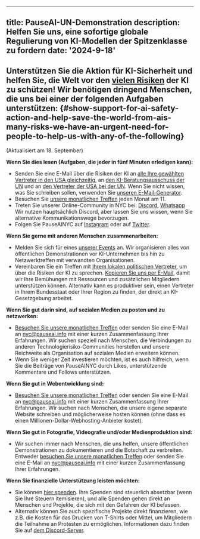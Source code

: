 

---
title: PauseAI-UN-Demonstration
description: Helfen Sie uns, eine sofortige globale Regulierung von KI-Modellen der Spitzenklasse zu fordern
date: '2024-9-18'
---
## Unterstützen Sie die Aktion für KI-Sicherheit und helfen Sie, die Welt vor den [vielen Risiken](https://airisk.mit.edu/) der KI zu schützen! Wir benötigen dringend Menschen, die uns bei einer der folgenden Aufgaben unterstützen: {#show-support-for-ai-safety-action-and-help-save-the-world-from-ais-many-risks-we-have-an-urgent-need-for-people-to-help-us-with-any-of-the-following}

(Aktualisiert am 18. September)

**Wenn Sie dies lesen (Aufgaben, die jeder in fünf Minuten erledigen kann):**
- Senden Sie eine E-Mail über die Risiken der KI an [alle Ihre gewählten Vertreter in den USA gleichzeitig](https://democracy.io/), an [den KI-Beratungsausschuss der UN](mailto:aiadvisorybody@un.org) und an [den Vertreter der USA bei der UN](https://usun.usmission.gov/mission/contact-us/). Wenn Sie nicht wissen, was Sie schreiben sollen, verwenden Sie [unseren E-Mail-Generator](https://pauseai.info/email-builder).
- Besuchen Sie [unsere monatlichen Treffen](https://www.eventbrite.com/e/pauseai-monthly-action-meeting-tickets-914711244957) jeden Monat am 11.
- Treten Sie unserer Online-Community in NYC bei: [Discord](https://discord.com/channels/1100491867675709580/1223374237016784928), [Whatsapp](https://chat.whatsapp.com/KAQMwz2nQeWIkTLxwKxHg1) Wir nutzen hauptsächlich Discord, aber lassen Sie uns wissen, wenn Sie alternative Kommunikationswege bevorzugen.
- Folgen Sie PauseAINYC auf [Instagram](https://www.instagram.com/pauseainyc/) oder auf [Twitter](https://x.com/PauseAINYC).

**Wenn Sie gerne mit anderen Menschen zusammenarbeiten:**
- Melden Sie sich für eines [unserer Events](https://www.eventbrite.com/o/pause-ai-nyc-83065324363) an. Wir organisieren alles von öffentlichen Demonstrationen vor KI-Unternehmen bis hin zu Netzwerktreffen mit verwandten Organisationen.
- Vereinbaren Sie ein Treffen mit [Ihrem lokalen politischen Vertreter](https://www.usa.gov/elected-officials), um über die Risiken der KI zu sprechen. [Kopieren Sie uns per E-Mail](mailto:nyc@pauseai.info), damit wir Ihre Bemühungen mit Ressourcen und zusätzlichen Mitgliedern unterstützen können. Alternativ kann es produktiver sein, einen Vertreter in Ihrem Bundesstaat oder Ihrer Region zu finden, der direkt an KI-Gesetzgebung arbeitet.

**Wenn Sie gut darin sind, auf sozialen Medien zu posten und zu netzwerken:**
- [Besuchen Sie unsere monatlichen Treffen](https://www.eventbrite.com/e/pauseai-monthly-action-meeting-tickets-914711244957) oder senden Sie eine E-Mail an [nyc@pauseai.info](mailto:nyc@pauseai.info) mit einer kurzen Zusammenfassung Ihrer Erfahrungen. Wir suchen speziell nach Menschen, die Verbindungen zu anderen Technologierisiko-Communities herstellen und unsere Reichweite als Organisation auf sozialen Medien erweitern können.
- Wenn Sie weniger Zeit investieren möchten, ist es auch hilfreich, wenn Sie die Beiträge von PauseAINYC durch Likes, unterstützende Kommentare und Follows unterstützen.

**Wenn Sie gut in Webentwicklung sind:**
- [Besuchen Sie unsere monatlichen Treffen](https://www.eventbrite.com/e/pauseai-monthly-action-meeting-tickets-914711244957) oder senden Sie eine E-Mail an [nyc@pauseai.info](mailto:nyc@pauseai.info) mit einer kurzen Zusammenfassung Ihrer Erfahrungen. Wir suchen nach Menschen, die unsere eigene separate Website schreiben und möglicherweise hosten können (ohne dass es einen Millionen-Dollar-Webhosting-Anbieter kostet).

**Wenn Sie gut in Fotografie, Videografie und/oder Medienproduktion sind:**
- Wir suchen immer nach Menschen, die uns helfen, unsere öffentlichen Demonstrationen zu dokumentieren und die Botschaft zu verbreiten. Entweder [besuchen Sie unsere monatlichen Treffen](https://www.eventbrite.com/e/pauseai-monthly-action-meeting-tickets-914711244957) oder senden Sie eine E-Mail an [nyc@pauseai.info](mailto:nyc@pauseai.info) mit einer kurzen Zusammenfassung Ihrer Erfahrungen.

**Wenn Sie finanzielle Unterstützung leisten möchten:**
- Sie können [hier spenden](https://pauseai.info/donate). Ihre Spenden sind steuerlich absetzbar (wenn Sie Ihre Steuern itemisieren), und alle Spenden gehen direkt an Menschen und Projekte, die sich mit den Gefahren der KI befassen.
- Alternativ können Sie auch spezifische Projekte direkt finanzieren, wie z.B. die Kosten für das Drucken von T-Shirts oder Mittel, um Mitgliedern die Teilnahme an Protesten zu ermöglichen. Informationen dazu finden Sie auf [dem Discord-Server](https://discord.com/channels/1100491867675709580/1223374237016784928).